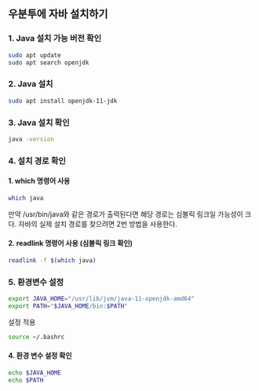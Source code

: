 ## 우분투에 자바 설치하기

### 1. Java 설치 가능 버전 확인

```bash
sudo apt update
sudo apt search openjdk
```

### 2. Java 설치

```bash
sudo apt install openjdk-11-jdk
```

### 3. Java 설치 확인
```bash
java -version
```

### 4. 설치 경로 확인

#### 1. which 명령어 사용

```bash
which java
```
만약 /usr/bin/java와 같은 경로가 출력된다면 해당 경로는 심볼릭 링크일 가능성이 크다. 자바의 실제 설치 경로를 찾으려면 2번 방법을 사용한다. 

#### 2. readlink 명령어 사용 (심볼릭 링크 확인)

```bash
readlink -f $(which java)
```

### 5. 환경변수 설정

```bash
export JAVA_HOME="/usr/lib/jvm/java-11-openjdk-amd64"
export PATH="$JAVA_HOME/bin:$PATH"
```
설정 적용
```bash
source ~/.bashrc
```
#### 4. 환경 변수 설정 확인

```bash
echo $JAVA_HOME
echo $PATH
```
